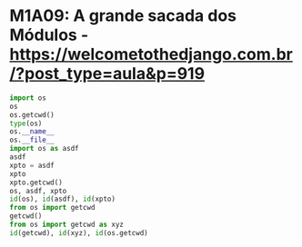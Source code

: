 # M1A09: A grande sacada dos Módulos - https://welcometothedjango.com.br/?post_type=aula&p=919


```python
import os
os
os.getcwd()
type(os)
os.__name__
os.__file__
import os as asdf
asdf
xpto = asdf
xpto
xpto.getcwd()
os, asdf, xpto
id(os), id(asdf), id(xpto)
from os import getcwd
getcwd()
from os import getcwd as xyz
id(getcwd), id(xyz), id(os.getcwd)
```
